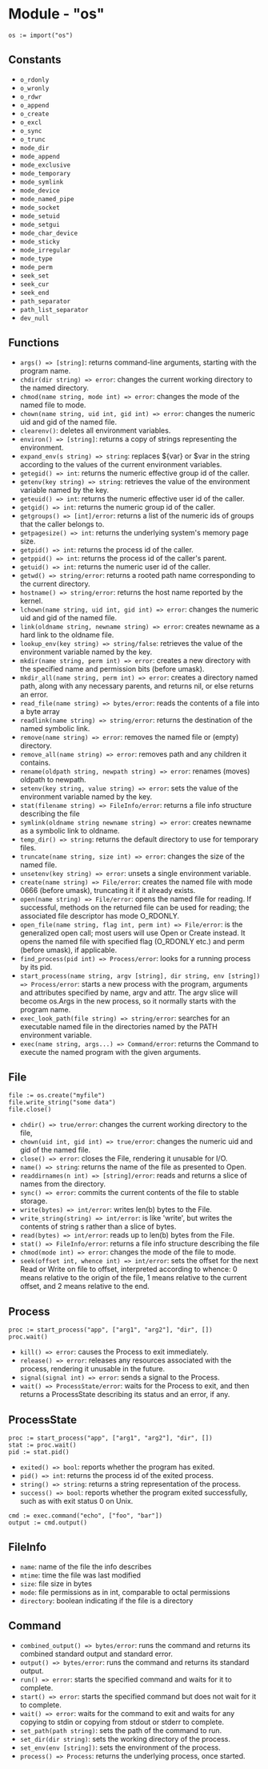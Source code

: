 # Module - "os"

```golang
os := import("os")
```

## Constants

- `o_rdonly`
- `o_wronly`
- `o_rdwr`
- `o_append`
- `o_create`
- `o_excl`
- `o_sync`
- `o_trunc`
- `mode_dir`
- `mode_append`
- `mode_exclusive`
- `mode_temporary`
- `mode_symlink`
- `mode_device`
- `mode_named_pipe`
- `mode_socket`
- `mode_setuid`
- `mode_setgui`
- `mode_char_device`
- `mode_sticky`
- `mode_irregular`
- `mode_type`
- `mode_perm`
- `seek_set`
- `seek_cur`
- `seek_end`
- `path_separator`
- `path_list_separator`
- `dev_null`

## Functions

- `args() => [string]`: returns command-line arguments, starting with the
  program name.
- `chdir(dir string) => error`: changes the current working directory to the
  named directory.
- `chmod(name string, mode int) => error`: changes the mode of the named file
  to mode.
- `chown(name string, uid int, gid int) => error`: changes the numeric uid and
  gid of the named file.
- `clearenv()`: deletes all environment variables.
- `environ() => [string]`: returns a copy of strings representing the
  environment.
- `expand_env(s string) => string`: replaces ${var} or $var in the string
  according to the values of the current environment variables.
- `getegid() => int`: returns the numeric effective group id of the caller.
- `getenv(key string) => string`: retrieves the value of the environment
  variable named by the key.
- `geteuid() => int`: returns the numeric effective user id of the caller.
- `getgid() => int`: returns the numeric group id of the caller.
- `getgroups() => [int]/error`: returns a list of the numeric ids of groups
  that the caller belongs to.
- `getpagesize() => int`: returns the underlying system's memory page size.
- `getpid() => int`: returns the process id of the caller.
- `getppid() => int`: returns the process id of the caller's parent.
- `getuid() => int`: returns the numeric user id of the caller.
- `getwd() => string/error`: returns a rooted path name corresponding to the
  current directory.
- `hostname() => string/error`: returns the host name reported by the kernel.
- `lchown(name string, uid int, gid int) => error`: changes the numeric uid
  and gid of the named file.
- `link(oldname string, newname string) => error`: creates newname as a hard
  link to the oldname file.
- `lookup_env(key string) => string/false`: retrieves the value of the
  environment variable named by the key.
- `mkdir(name string, perm int) => error`: creates a new directory with the
  specified name and permission bits (before umask).
- `mkdir_all(name string, perm int) => error`: creates a directory named path,
  along with any necessary parents, and returns nil, or else returns an error.
- `read_file(name string) => bytes/error`: reads the contents of a file into
  a byte array
- `readlink(name string) => string/error`: returns the destination of the
  named symbolic link.
- `remove(name string) => error`: removes the named file or (empty) directory.
- `remove_all(name string) => error`: removes path and any children it
  contains.
- `rename(oldpath string, newpath string) => error`: renames (moves) oldpath
  to newpath.
- `setenv(key string, value string) => error`: sets the value of the
  environment variable named by the key.
- `stat(filename string) => FileInfo/error`: returns a file info structure
  describing the file
- `symlink(oldname string newname string) => error`: creates newname as a
  symbolic link to oldname.
- `temp_dir() => string`: returns the default directory to use for temporary
  files.
- `truncate(name string, size int) => error`: changes the size of the named
  file.
- `unsetenv(key string) => error`: unsets a single environment variable.
- `create(name string) => File/error`: creates the named file with mode 0666
  (before umask), truncating it if it already exists.
- `open(name string) => File/error`: opens the named file for reading. If
  successful, methods on the returned file can be used for reading; the
  associated file descriptor has mode O_RDONLY.
- `open_file(name string, flag int, perm int) => File/error`: is the
  generalized open call; most users will use Open or Create instead. It opens
  the named file with specified flag (O_RDONLY etc.) and perm (before umask),
  if applicable.
- `find_process(pid int) => Process/error`: looks for a running process by its
  pid.
- `start_process(name string, argv [string], dir string, env [string]) => Process/error`:
  starts a new process with the program, arguments and attributes specified by
  name, argv and attr. The argv slice will become os.Args in the new process,
  so it normally starts with the program name.
- `exec_look_path(file string) => string/error`: searches for an executable
  named file in the directories named by the PATH environment variable.
- `exec(name string, args...) => Command/error`: returns the Command to execute
  the named program with the given arguments.

## File

```golang
file := os.create("myfile")
file.write_string("some data")
file.close()
```

- `chdir() => true/error`: changes the current working directory to the file,
- `chown(uid int, gid int) => true/error`: changes the numeric uid and gid of
  the named file.
- `close() => error`: closes the File, rendering it unusable for I/O.
- `name() => string`: returns the name of the file as presented to Open.
- `readdirnames(n int) => [string]/error`: reads and returns a slice of names
  from the directory.
- `sync() => error`: commits the current contents of the file to stable storage.
- `write(bytes) => int/error`: writes len(b) bytes to the File.
- `write_string(string) => int/error`: is like 'write', but writes the contents
  of string s rather than a slice of bytes.
- `read(bytes) => int/error`: reads up to len(b) bytes from the File.
- `stat() => FileInfo/error`: returns a file info structure describing the file
- `chmod(mode int) => error`: changes the mode of the file to mode.
- `seek(offset int, whence int) => int/error`: sets the offset for the next
  Read or Write on file to offset, interpreted according to whence: 0 means
  relative to the origin of the file, 1 means relative to the current offset,
  and 2 means relative to the end.

## Process

```golang
proc := start_process("app", ["arg1", "arg2"], "dir", [])
proc.wait()
```

- `kill() => error`: causes the Process to exit immediately.
- `release() => error`: releases any resources associated with the process,
  rendering it unusable in the future.
- `signal(signal int) => error`: sends a signal to the Process.
- `wait() => ProcessState/error`: waits for the Process to exit, and then
  returns a ProcessState describing its status and an error, if any.

## ProcessState

```golang
proc := start_process("app", ["arg1", "arg2"], "dir", [])
stat := proc.wait()
pid := stat.pid()
```

- `exited() => bool`: reports whether the program has exited.
- `pid() => int`: returns the process id of the exited process.
- `string() => string`: returns a string representation of the process.
- `success() => bool`: reports whether the program exited successfully, such as
  with exit status 0 on Unix.

```golang
cmd := exec.command("echo", ["foo", "bar"])
output := cmd.output()
```

## FileInfo

- `name`: name of the file the info describes
- `mtime`: time the file was last modified
- `size`: file size in bytes
- `mode`: file permissions as in int, comparable to octal permissions
- `directory`: boolean indicating if the file is a directory

## Command

- `combined_output() => bytes/error`: runs the command and returns its combined
  standard output and standard error.
- `output() => bytes/error`: runs the command and returns its standard output.
- `run() => error`: starts the specified command and waits for it to complete.
- `start() => error`: starts the specified command but does not wait for it to
  complete.
- `wait() => error`: waits for the command to exit and waits for any copying to
  stdin or copying from stdout or stderr to complete.
- `set_path(path string)`: sets the path of the command to run.
- `set_dir(dir string)`: sets the working directory of the process.
- `set_env(env [string])`: sets the environment of the process.
- `process() => Process`: returns the underlying process, once started.
